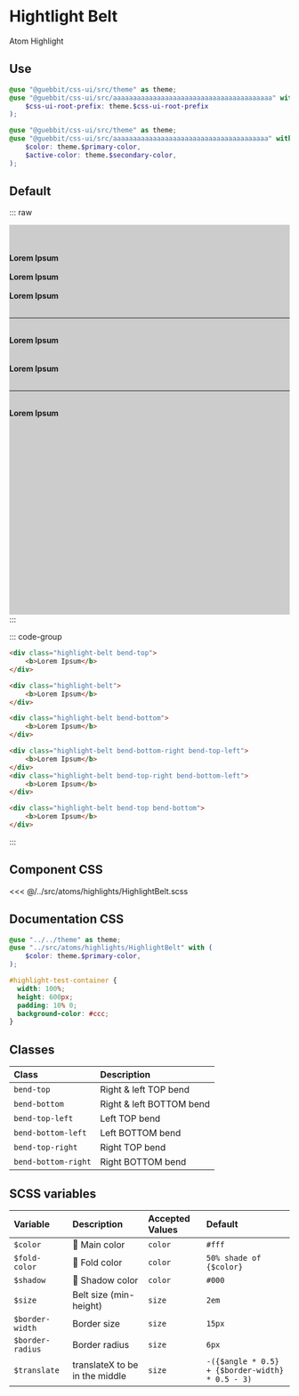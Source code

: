 # Hightlight Belt
<Badge type="tip">Atom</Badge> <Badge type="info">Highlight</Badge>

## Use

```scss
@use "@guebbit/css-ui/src/theme" as theme;
@use "@guebbit/css-ui/src/aaaaaaaaaaaaaaaaaaaaaaaaaaaaaaaaaaaaaaaa" with (
    $css-ui-root-prefix: theme.$css-ui-root-prefix
);
```

```scss
@use "@guebbit/css-ui/src/theme" as theme;
@use "@guebbit/css-ui/src/aaaaaaaaaaaaaaaaaaaaaaaaaaaaaaaaaaaaaaa" with (
    $color: theme.$primary-color,
    $active-color: theme.$secondary-color,
);
```

## Default

::: raw
<div class="dev-section">
    <div id="highlight-test-container">
        <div class="highlight-belt bend-top">
            <b>Lorem Ipsum</b>
        </div>
        <br />
        <div class="highlight-belt">
            <b>Lorem Ipsum</b>
        </div>
        <br />
        <div class="highlight-belt bend-bottom">
            <b>Lorem Ipsum</b>
        </div>
        <br />
        <hr />
        <br />
        <div class="highlight-belt bend-bottom-right bend-top-left">
            <b>Lorem Ipsum</b>
        </div>
        <br />
        <br />
        <div class="highlight-belt bend-top-right bend-bottom-left">
            <b>Lorem Ipsum</b>
        </div>
        <br />
        <hr />
        <br />
        <div class="highlight-belt bend-top bend-bottom">
            <b>Lorem Ipsum</b>
        </div>
    </div>
</div>
:::

::: code-group
```html [top]
<div class="highlight-belt bend-top">
    <b>Lorem Ipsum</b>
</div>
```
```html [no direction]
<div class="highlight-belt">
    <b>Lorem Ipsum</b>
</div>
```
```html [bottom]
<div class="highlight-belt bend-bottom">
    <b>Lorem Ipsum</b>
</div>
```
```html [different bends]
<div class="highlight-belt bend-bottom-right bend-top-left">
    <b>Lorem Ipsum</b>
</div>
<div class="highlight-belt bend-top-right bend-bottom-left">
    <b>Lorem Ipsum</b>
</div>
```
```html [top and bottom]
<div class="highlight-belt bend-top bend-bottom">
    <b>Lorem Ipsum</b>
</div>
```
:::

## Component CSS

<<< @/../src/atoms/highlights/HighlightBelt.scss

## Documentation CSS

```scss
@use "../../theme" as theme;
@use "../src/atoms/highlights/HighlightBelt" with (
    $color: theme.$primary-color,
);

#highlight-test-container {
  width: 100%;
  height: 600px;
  padding: 10% 0;
  background-color: #ccc;
}
```

## Classes

| Class               | Description              |
|:--------------------|:-------------------------|
| `bend-top`          | Right & left TOP bend    |
| `bend-bottom`       | Right & left BOTTOM bend |
| `bend-top-left`     | Left TOP bend            |
| `bend-bottom-left`  | Left BOTTOM bend         |
| `bend-top-right`    | Right TOP bend           |
| `bend-bottom-right` | Right BOTTOM bend        |

## SCSS variables

| Variable         | Description                                 | Accepted Values | Default                                         |
|:-----------------|:--------------------------------------------|:----------------|:------------------------------------------------|
| `$color`         | :first_quarter_moon_with_face: Main color   | `color`         | `#fff`                                          |
| `$fold-color`    | :first_quarter_moon_with_face: Fold color   | `color`         | `50% shade of {$color}`                         |
| `$shadow`        | :first_quarter_moon_with_face: Shadow color | `color`         | `#000`                                          |
| `$size`          | Belt size (min-height)                      | `size`          | `2em`                                           |
| `$border-width`  | Border size                                 | `size`          | `15px`                                          |
| `$border-radius` | Border radius                               | `size`          | `6px`                                           |
| `$translate`     | translateX to be in the middle              | `size`          | `-({$angle * 0.5} + {$border-width} * 0.5 - 3)` |

<style lang="scss">
@use "../docs/theme" as theme;
@use "../src/atoms/highlights/HighlightBelt" with (
    $color: theme.$primary-color,
);

#highlight-test-container{
  width: 100%;
  height: 600px;
  padding: 10% 0;
  background-color: #ccc;
}
</style>
